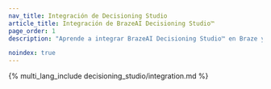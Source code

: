 ```yaml
---
nav_title: Integración de Decisioning Studio
article_title: Integración de BrazeAI Decisioning Studio™
page_order: 1
description: "Aprende a integrar BrazeAI Decisioning Studio™ en Braze y asóciate con el equipo de Servicios Expertos en IA para crear agentes que apliquen la IA a la toma de decisiones 1:1 para mejorar tus métricas empresariales clave."

noindex: true
---
```


{% multi_lang_include decisioning_studio/integration.md %}
